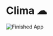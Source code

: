 
# Clima ☁


![Finished App](https://github.com/londonappbrewery/Images/blob/master/clima-demo.gif)



